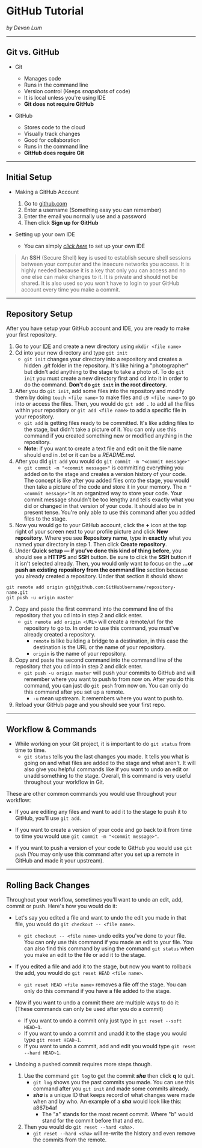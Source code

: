 # GitHub Tutorial

_by Devon Lum_

---
## Git vs. GitHub
* Git
  * Manages code
  * Runs in the command line
  * Version control (Keeps _snapshots_ of code)
  * It is local unless you're using IDE
  * **Git does not require GitHub**  
  
* GitHub
  * Stores code to the cloud
  * Visually track changes 
  * Good for collaboration 
  * Runs in the command line 
  * **GitHub does require Git**


---
## Initial Setup
* Making a GitHub Account 
  1. Go to [github.com](https://github.com/)
  2. Enter a username (Something easy you can remember)
  3. Enter the email you normally use and a password
  4. Then click **Sign up for GitHub**
  
* Setting up your own IDE
  * You can simply [_click here_](https://github.com/hstatsep/ide50) to set up your own IDE  
  
> An **SSH** (Secure Shell) **key** is used to establish secure shell sessions between your computer and the insecure networks you access. It is highly needed because it is a key that only you can access and no one else can make changes to it. It is private and should not be shared. It is also used so you won't have to login to your GitHub account every time you make a commit.


---
## Repository Setup
After you have setup your GitHub account and IDE, you are ready to make your first repository.  
1. Go to your [IDE](https://ide.cs50.io/) and create a new directory using `mkdir <file name>`
2. Cd into your new directory and type `git init`
   * `git init` changes your directory into a repository and creates a hidden _.git_ folder in the repository. It's like hiring a "photographer" but didn't add anything to the stage to take a photo of. To do `git init` you must create a new directory first and cd into it in order to do the command. **Don't do `git init` in the root directory.**
3. After you do `git init`, add some files into the repository and modify them by doing `touch <file name>` to make files and `c9 <file name>` to go into or access the files. Then, you would do `git add .` to add all the files within your repository or `git add <file name>` to add a specific file in your repository.
   * `git add` is getting files ready to be committed. It's like adding files to the stage, but didn't take a picture of it. You can only use this command if you created something new or modified anything in the repository.
   * **Note**: if you want to create a text file and edit on it the file name should end in _.txt_ or it can be a _README.md_.
4. After you did `git add` you would do `git commit -m "<commit message>"`
   * `git commit -m "<commit message>"` is committing everything you added on to the stage and creates a version history of your code. The concept is like after you added files onto the stage, you would then take a picture of the code and store it in your memory. The `m "<commit message>"` is an organized way to store your code. Your commit message shouldn't be too lengthy and tells exactly what you did or changed in that version of your code. It should also be in present tense. You're only able to use this command after you added files to the stage.
5. Now you would go to your GitHub account, click the **+** icon at the top right of your screen next to your profile picture and click **New repository**. Where you see **Repository name**, type in **exactly** what you named your directory in step 1. Then click **Create repository**. 
6. Under **Quick setup — if you’ve done this kind of thing before**, you should see a **HTTPS** and **SSH** button. Be sure to click the **SSH** button if it isn't selected already. Then, you would only want to focus on the **…or push an existing repository from the command line** section because you already created a repository. Under that section it should show:  
```
git remote add origin git@github.com:GitHubUsername/repository-name.git  
git push -u origin master
```
7. Copy and paste the first command into the command line of the repository that you cd into in step 2 and click enter. 
   * `git remote add origin <URL>` will create a remote/url for the repository to go to. In order to use this command, you must've already created a repository.
     * `remote` is like building a bridge to a destination, in this case the destination is the URL or the name of your repository.
     * `origin` is the name of your repository. 
8. Copy and paste the second command into the command line of the repository that you cd into in step 2 and click enter.
   * `git push -u origin master` will push your commits to GitHub and will remember where you want to push to from now on. After you do this command, you can just do `git push` from now on. You can only do this command after you set up a remote.
     * `-u` mean upstream. It remembers where you want to push to.
9. Reload your GitHub page and you should see your first repo.

---
## Workflow & Commands
* While working on your Git project, it is important to do `git status` from time to time.
   * `git status` tells you the last changes you made. It tells you what is going on and what files are added to the stage and what aren't. It will also give you helpful commands like if you want to undo an edit or unadd something to the stage. Overall, this command is very useful throughout your workflow in Git. 

These are other common commands you would use throughout your workflow:
  
* If you are editing any files and want to add it to the stage to push it to GitHub, you'll use `git add`.  
  
* If you want to create a version of your code and go back to it from time to time you would use `git commit -m "<commit message>"`.
  
* If you want to push a version of your code to GitHub you would use `git push` (You may only use this command after you set up a remote in GitHub and made it your upstream).

---
## Rolling Back Changes
Throughout your workflow, sometimes you'll want to undo an edit, add, commit or push. Here's how you would do it:

* Let's say you edited a file and want to undo the edit you made in that file, you would do `git checkout -- <file name>`.
  * `git checkout -- <file name>` undo edits you've done to your file. You can only use this command if you made an edit to your file. You can also find this command by using the command `git status` when you make an edit to the file or add it to the stage.

* If you edited a file and add it to the stage, but now you want to rollback the add, you would do `git reset HEAD <file name>`.
  * `git reset HEAD <file name>` removes a file off the stage. You can only do this command if you have a file added to the stage. 
  
* Now if you want to undo a commit there are multiple ways to do it: (These commands can only be used after you do a commit)
  * If you want to undo a commit only just type in `git reset --soft HEAD~1`.
  * If you want to undo a commit and unadd it to the stage you would type `git reset HEAD~1`.
  * If you want to undo a commit, add and edit you would type `git reset --hard HEAD~1`.  

* Undoing a pushed commit requires more steps though. 
  1. Use the command `git log` to get the commit **_sha_** then click **q** to quit.
      * `git log` shows you the past commits you made. You can use this command after you `git init` and made some commits already.
      * **_sha_** is a unique ID that keeps record of what changes were made when and by who. An example of a _**sha**_ would look like this: a867b4af
        * The "a" stands for the most recent commit. Where "b" would stand for the commit before that and etc.
  2. Then you would do `git reset --hard <sha>`.
      * `git reset --hard <sha>` will re-write the history and even remove the commits from the remote.
  
  